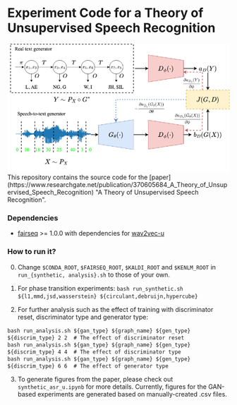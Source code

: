 # Experiment Code for a Theory of Unsupervised Speech Recognition 
<div align="middle"><img src="image/asr_u_arch.drawio.png" width="600"/></div>
This repository contains the source code for the [paper](https://www.researchgate.net/publication/370605684_A_Theory_of_Unsupervised_Speech_Recognition) "A Theory of Unsupervised Speech Recognition".

### Dependencies
- [fairseq](https://github.com/pytorch/fairseq) >= 1.0.0 with dependencies for [wav2vec-u](https://github.com/pytorch/fairseq/tree/main/examples/wav2vec/unsupervised)

### How to run it?
0. Change ```$CONDA_ROOT```, ```$FAIRSEQ_ROOT```, ```$KALDI_ROOT``` and ```$KENLM_ROOT``` in ```run_{synthetic, analysis}.sh``` to those of your own.

1. For phase transition experiments:
```bash run_synthetic.sh ${l1,mmd,jsd,wasserstein} ${circulant,debruijn,hypercube}```

2. For further analysis such as the effect of training with discriminator reset, discriminator type and generator type:
```
bash run_analysis.sh ${gan_type} ${graph_name} ${gen_type} ${discrim_type} 2 2  # The effect of discriminator reset
bash run_analysis.sh ${gan_type} ${graph_name} ${gen_type} ${discrim_type} 4 4  # The effect of discriminator type
bash run_analysis.sh ${gan_type} ${graph_name} ${gen_type} ${discrim_type} 6 6  # The effect of generator type
```

3. To generate figures from the paper, please check out ```synthetic_asr_u.ipynb``` for more details. Currently, figures for the GAN-based experiments are generated based on manually-created .csv files. 

